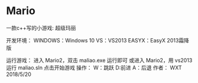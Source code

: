 # Mario
一款c++写的小游戏: 超级玛丽

开发环境：
    WINDOWS：Windows 10
    VS：VS2013
    EASYX：EasyX 2013霜降版

运行游戏：
    进入 Mario2，双击 maliao.exe 运行即可
    或进入 Mario2，用 vs2013 运行 maliao.sln 点击开始游戏
    操作：
    W：跳跃
    D:前进
    A：后退 
作者：
    WXT  2018/5/20
